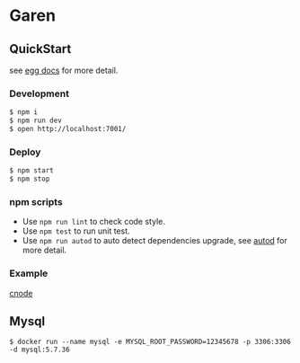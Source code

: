 # Garen

## QuickStart

<!-- add docs here for user -->

see [egg docs][egg] for more detail.

### Development

```bash
$ npm i
$ npm run dev
$ open http://localhost:7001/
```

### Deploy

```bash
$ npm start
$ npm stop
```

### npm scripts

- Use `npm run lint` to check code style.
- Use `npm test` to run unit test.
- Use `npm run autod` to auto detect dependencies upgrade, see [autod](https://www.npmjs.com/package/autod) for more detail.

### Example

[cnode](https://github.com/cnodejs/egg-cnode)

[egg]: https://eggjs.org

## Mysql

```shell
$ docker run --name mysql -e MYSQL_ROOT_PASSWORD=12345678 -p 3306:3306 -d mysql:5.7.36
```
